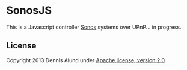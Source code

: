 # SonosJS
This is a Javascript controller [Sonos](http://www.sonos.com/) systems over UPnP... in progress. 

## License
Copyright 2013 Dennis Alund under [Apache license, version 2.0](http://www.apache.org/licenses/LICENSE-2.0)
